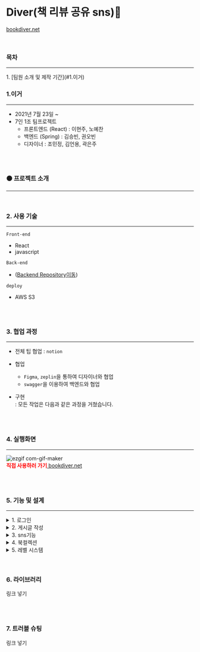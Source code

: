 # Diver(책 리뷰 공유 sns)📘
[ bookdiver.net](https://bookdiver.net/)

<br>

### 목차
<hr>
1. [팀원 소개 및 제작 기간](#1.이거)




### 1.이거
<hr>

- 2021년 7월 23일 ~ 
- 7인 1조 팀프로젝트
  + 프론트엔드 (React) : 이현주, 노예찬
  + 백엔드 (Spring) : 김승빈, 권오빈
  + 디자이너 : 조민정, 김언용, 곽은주
<br>
<br>

### ⚫ 프로젝트 소개
<hr>
<br>

### 2. 사용 기술
<hr>

`Front-end`
-  React
- javascript


`Back-end`
-  ([Backend Repository이동](https://github.com/sharingBookReview-SERVICE/sharingBookReview-BE))


`deploy`
- AWS S3 

<br>

<br>

### 3. 협업 과정
<hr>

- 전체 팁 협업 : `notion`
- 협업
	+ `Figma`, `zeplin`을 통하여 디자이너와 협업
	+ `swagger`을 이용하여 백엔드와 협업

- 구현   
	: 모든 작업은 다음과 같은 과정을 거쳤습니다.
	

<br>

<br>

### 4. 실행화면
<hr>

![ezgif com-gif-maker](https://user-images.githubusercontent.com/70359952/131693331-1829bac8-6288-47be-bd28-a4c7cf06b0cb.gif)
<br>
<span style="color:red">**직접 사용하러 가기**</span>[ bookdiver.net](https://bookdiver.net/)


<br>
<br>


### 5. 기능 및 설계
<hr>

<details>
<summary>1. 로그인</summary>
<div markdown="1">       
 카카오, 구글 소셜 로그인
</div>
</details>

<details>
<summary>2. 게시글 작성</summary>
<div markdown="2">       
  <h3>1. 이미지 압축</h3>
   <h3>2. unsplash</h3>
   <h3>3. 추천 해시태그</h3>
</div>
</details>

<details>
<summary>3. sns기능</summary>
<div markdown="3">     
   <h3>1. 소셜 피드</h3>
  <h3>2. 좋아요</h3>
   <h3>3. 댓글</h3>
   <h3>4. 북마크</h3>
   <h3>5. 팔로우</h3>
   <h3>6. 알림</h3>
</div>
</details>

<details>
<summary>4. 북컬렉션 </summary>
<div markdown="4">       
  <h3>1. 사용자 직접 작성</h3>
   <h3>2. 태그 추출 자동 컬렉션 </h3>

</div>
</details>

<details>
<summary>5. 레벨 시스템 </summary>
<div markdown="5">       
  <h3>1. 레벨 별 캐릭터와 칭호 획득</h3>
   

</div>
</details>
<br>

<br>

### 6. 라이브러리
링크 넣기

<br>


<br>


### 7. 트러블 슈팅
링크 넣기

<br>



